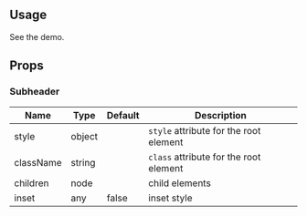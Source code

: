 ## Usage ##

See the demo.

## Props ##

### Subheader ###

Name         | Type   | Default | Description
-------------|--------|---------|-------------
style        | object |         | `style` attribute for the root element
className    | string |         | `class` attribute for the root element
children     | node   |         | child elements
inset        | any    | false   | inset style
